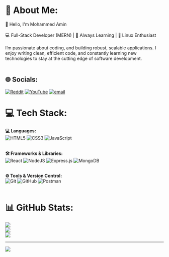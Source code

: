 # 💫 About Me:
👋 Hello, I'm Mohammed Amin<br><br>
💻 Full-Stack Developer (MERN) | 🚀 Always Learning | 🐧 Linux Enthusiast<br><br>
I’m passionate about coding, and building robust, scalable applications. I enjoy writing clean, efficient code, and constantly learning new technologies to stay at the cutting edge of software development.<br><br>

## 🌐 Socials:
[![Reddit](https://img.shields.io/badge/Reddit-%23FF4500.svg?logo=Reddit&logoColor=white)](https://reddit.com/user/Busy_Eye_3888) 
[![YouTube](https://img.shields.io/badge/YouTube-%23FF0000.svg?logo=YouTube&logoColor=white)](https://youtube.com/@https://www.youtube.com/@ItsMeRPG) 
[![email](https://img.shields.io/badge/Email-D14836?logo=gmail&logoColor=white)](mailto:mdamin67541@gmail.com) 

# 💻 Tech Stack:
**💻 Languages:**<br>
![HTML5](https://img.shields.io/badge/html5-%23E34F26.svg?style=for-the-badge&logo=html5&logoColor=white) 
![CSS3](https://img.shields.io/badge/css3-%231572B6.svg?style=for-the-badge&logo=css3&logoColor=white) 
![JavaScript](https://img.shields.io/badge/javascript-%23323330.svg?style=for-the-badge&logo=javascript&logoColor=%23F7DF1E)<br><br>

**🛠️ Frameworks & Libraries:**<br>
![React](https://img.shields.io/badge/react-%2320232a.svg?style=for-the-badge&logo=react&logoColor=%2361DAFB) 
![NodeJS](https://img.shields.io/badge/node.js-6DA55F?style=for-the-badge&logo=node.js&logoColor=white) 
![Express.js](https://img.shields.io/badge/express.js-%23404d59.svg?style=for-the-badge&logo=express&logoColor=%2361DAFB) 
![MongoDB](https://img.shields.io/badge/MongoDB-%234ea94b.svg?style=for-the-badge&logo=mongodb&logoColor=white)<br><br>

**⚙️ Tools & Version Control:**<br>
![Git](https://img.shields.io/badge/git-%23F05033.svg?style=for-the-badge&logo=git&logoColor=white) 
![GitHub](https://img.shields.io/badge/github-%23121011.svg?style=for-the-badge&logo=github&logoColor=white) 
![Postman](https://img.shields.io/badge/Postman-FF6C37?style=for-the-badge&logo=postman&logoColor=white)<br><br>

# 📊 GitHub Stats:
![](https://github-readme-stats.vercel.app/api?username=MohammedAmin67&theme=tokyonight&hide_border=false&include_all_commits=false&count_private=false)<br/>
![](https://nirzak-streak-stats.vercel.app/?user=MohammedAmin67&theme=tokyonight&hide_border=false)<br/>
![](https://github-readme-stats.vercel.app/api/top-langs/?username=MohammedAmin67&theme=tokyonight&hide_border=false&include_all_commits=false&count_private=false&layout=compact)

---
[![](https://visitcount.itsvg.in/api?id=MohammedAmin67&icon=0&color=0)](https://visitcount.itsvg.in)
